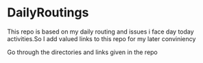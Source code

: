 # DailyRoutings

This repo is based on my daily routing and issues i face day today activities.So I add valued links to this repo for my later conviniency

Go through the directories and links given in the repo
